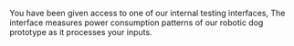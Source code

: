 You have been given access to one of our internal testing interfaces, The interface measures power consumption patterns of our robotic dog prototype as it processes your inputs.
